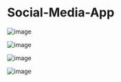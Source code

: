 # Social-Media-App

![image](https://user-images.githubusercontent.com/23376002/168896971-8297da70-aa30-4cff-b33b-fec22e495b69.png)

![image](https://user-images.githubusercontent.com/23376002/168897154-da98ce98-f790-4eb2-8298-ac1dfc460e55.png)

![image](https://user-images.githubusercontent.com/23376002/168897277-bc746c52-0ae5-4271-a802-05a9553d89e8.png)

![image](https://user-images.githubusercontent.com/23376002/168967650-3e072379-323b-46c0-9e9f-e6ecab2d64d4.png)


